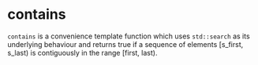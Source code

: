 # contains

`contains` is a convenience template function which uses `std::search` as its underlying behaviour and returns true if a sequence of elements [s_first, s_last) is contiguously in the range [first, last).
